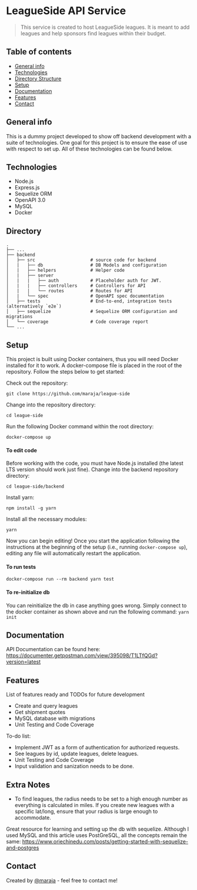 # LeagueSide API Service
> This service is created to host LeagueSide leagues. It is meant to add leagues and help sponsors find leagues within their budget.

## Table of contents
* [General info](#general-info)
* [Technologies](#technologies)
* [Directory Structure](#directory)
* [Setup](#setup)
* [Documentation](#documentation)
* [Features](#features)
* [Contact](#contact)

## General info
This is a dummy project developed to show off backend development with a suite of technologies. One goal for this project is to ensure the ease of use with respect to set up. All of these technologies can be found below.

## Technologies
* Node.js
* Express.js
* Sequelize ORM
* OpenAPI 3.0
* MySQL
* Docker

## Directory
    .
    ├── ...
    ├── backend
    │   ├── src                     # source code for backend
    │   |   ├── db                  # DB Models and configuration
    │   |   ├── helpers             # Helper code
    │   |   ├── server  
    │   |   |   ├── auth            # Placeholder auth for JWT.
    │   |   |   ├── controllers     # Controllers for API
    │   |   |   └── routes          # Routes for API
    │   |   └── spec                # OpenAPI spec documentation
    │   ├── tests                   # End-to-end, integration tests (alternatively `e2e`)
    │   ├── sequelize               # Sequelize ORM configuration and migrations
    │   └── coverage                # Code coverage report
    └── ...

## Setup
This project is built using Docker containers, thus you will need Docker installed for it to work. A docker-compose file is placed in the root of the repository. Follow the steps below to get started:

Check out the repository:

```
git clone https://github.com/maraja/league-side
```

Change into the repository directory:

```
cd league-side
```

Run the following Docker command within the root directory:

```
docker-compose up
```

#### To edit code
Before working with the code, you must have Node.js installed (the latest LTS version should work just fine). Change into the backend repository directory:

```
cd league-side/backend
```
Install yarn:

```
npm install -g yarn
```

Install all the necessary modules:
```
yarn
```

Now you can begin editing! Once you start the application following the instructions at the beginning of the setup (i.e., running `docker-compose up`), editing any file will automatically restart the application.


#### To run tests

```
docker-compose run --rm backend yarn test
```

#### To re-initialize db

You can reinitialize the db in case anything goes wrong. Simply connect to the docker container as shown above and run the following command: `yarn init`

## Documentation
API Documentation can be found here: https://documenter.getpostman.com/view/395098/T1LTfQGd?version=latest

## Features
List of features ready and TODOs for future development
* Create and query leagues
* Get shipment quotes
* MySQL database with migrations
* Unit Testing and Code Coverage

To-do list:
* Implement JWT as a form of authentication for authorized requests.
* See leagues by id, update leagues, delete leagues.
* Unit Testing and Code Coverage
* Input validation and sanization needs to be done.

## Extra Notes

* To find leagues, the radius needs to be set to a high enough number as everything is calculated in miles. If you create new leagues with a specific lat/long, ensure that your radius is large enough to accommodate. 

Great resource for learning and setting up the db with sequelize. Although I used MySQL and this article uses PostGreSQL, all the concepts remain the same:
https://www.oriechinedu.com/posts/getting-started-with-sequelize-and-postgres

## Contact
Created by [@maraja](mailto:amit.maraj@gmail.com) - feel free to contact me!